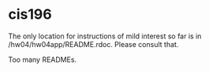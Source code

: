 # cis196

The only location for instructions of mild interest so far is in /hw04/hw04app/README.rdoc. Please consult that.

Too many READMEs.